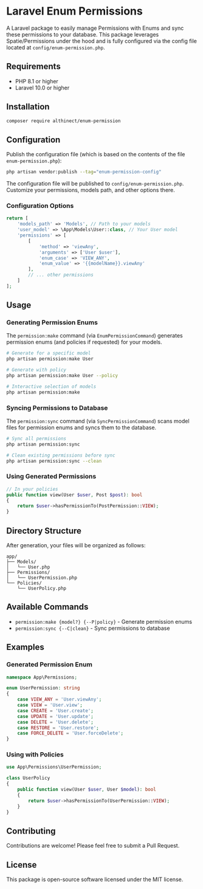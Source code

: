 # Laravel Enum Permissions

A Laravel package to easily manage Permissions with Enums and sync these permissions to your database. This package leverages Spatie/Permissions under the hood and is fully configured via the config file located at `config/enum-permission.php`.

## Requirements

- PHP 8.1 or higher
- Laravel 10.0 or higher

## Installation

```bash
composer require althinect/enum-permission
```

## Configuration

Publish the configuration file (which is based on the contents of the file `enum-permission.php`):
```bash
php artisan vendor:publish --tag="enum-permission-config"
```

The configuration file will be published to `config/enum-permission.php`. Customize your permissions, models path, and other options there.

### Configuration Options

```php
return [
    'models_path' => 'Models', // Path to your models
    'user_model' => \App\Models\User::class, // Your User model
    'permissions' => [
        [
            'method' => 'viewAny',
            'arguments' => ['User $user'],
            'enum_case' => 'VIEW_ANY',
            'enum_value' => '{{modelName}}.viewAny'
        ],
        // ... other permissions
    ]
];
```

## Usage

### Generating Permission Enums

The `permission:make` command (via `EnumPermissionCommand`) generates permission enums (and policies if requested) for your models.

```bash
# Generate for a specific model
php artisan permission:make User

# Generate with policy
php artisan permission:make User --policy

# Interactive selection of models
php artisan permission:make
```

### Syncing Permissions to Database

The `permission:sync` command (via `SyncPermissionCommand`) scans model files for permission enums and syncs them to the database.

```bash
# Sync all permissions
php artisan permission:sync

# Clean existing permissions before sync
php artisan permission:sync --clean
```

### Using Generated Permissions

```php
// In your policies
public function view(User $user, Post $post): bool
{
    return $user->hasPermissionTo(PostPermission::VIEW);
}
```

## Directory Structure

After generation, your files will be organized as follows:

```
app/
├── Models/
│   └── User.php
├── Permissions/
│   └── UserPermission.php
└── Policies/
    └── UserPolicy.php
```

## Available Commands

- `permission:make {model?} {--P|policy}` - Generate permission enums
- `permission:sync {--C|clean}` - Sync permissions to database

## Examples

### Generated Permission Enum

```php
namespace App\Permissions;

enum UserPermission: string
{
    case VIEW_ANY = 'User.viewAny';
    case VIEW = 'User.view';
    case CREATE = 'User.create';
    case UPDATE = 'User.update';
    case DELETE = 'User.delete';
    case RESTORE = 'User.restore';
    case FORCE_DELETE = 'User.forceDelete';
}
```

### Using with Policies

```php
use App\Permissions\UserPermission;

class UserPolicy
{
    public function view(User $user, User $model): bool
    {
        return $user->hasPermissionTo(UserPermission::VIEW);
    }
}
```

## Contributing

Contributions are welcome! Please feel free to submit a Pull Request.

## License

This package is open-source software licensed under the MIT license.

